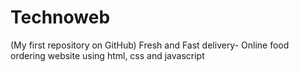 # Technoweb
(My first repository on GitHub)
Fresh and Fast delivery- Online food ordering website using html, css and javascript

